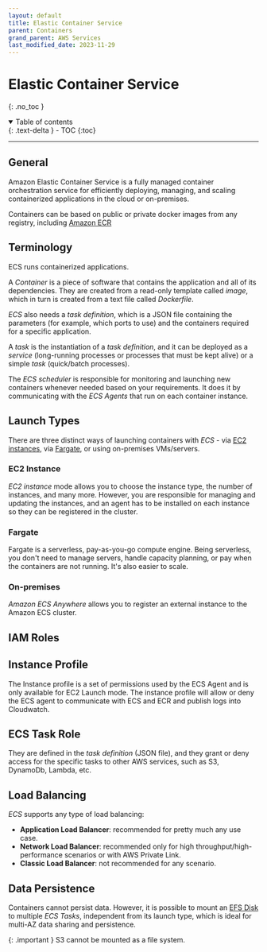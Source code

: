 ```yaml
---
layout: default
title: Elastic Container Service
parent: Containers
grand_parent: AWS Services
last_modified_date: 2023-11-29
---
```


# Elastic Container Service
{: .no_toc }

<details open markdown="block">
  <summary>
    Table of contents
  </summary>
  {: .text-delta }
- TOC
{:toc}
</details>

---

## General

Amazon Elastic Container Service is a fully managed container orchestration service for efficiently deploying, managing, and scaling containerized applications in the cloud or on-premises.

Containers can be based on public or private docker images from any registry, including [Amazon ECR](./ecr.html)

## Terminology

ECS runs containerized applications.

A *Container* is a piece of software that contains the application and all of its dependencies. They are created from a read-only template called *image*, which in turn is created from a text file called *Dockerfile*.

*ECS* also needs a *task definition*, which is a JSON file containing the parameters (for example, which ports to use) and the containers required for a specific application.

A *task* is the instantiation of a *task definition*, and it can be deployed as a *service* (long-running processes or processes that must be kept alive) or a simple *task* (quick/batch processes).

The *ECS scheduler* is responsible for monitoring and launching new containers whenever needed based on your requirements. It does it by communicating with the *ECS Agents* that run on each container instance.

## Launch Types

There are three distinct ways of launching containers with *ECS* - via [EC2 instances](/docs/services/compute/ec2.html), via [Fargate](./fargate.html), or using on-premises VMs/servers.

### EC2 Instance

*EC2 instance* mode allows you to choose the instance type, the number of instances, and many more. However, you are responsible for managing and updating the instances, and an agent has to be installed on each instance so they can be registered in the cluster.

### Fargate

Fargate is a serverless, pay-as-you-go compute engine. Being serverless, you don't need to manage servers, handle capacity planning, or pay when the containers are not running. It's also easier to scale.

### On-premises

*Amazon ECS Anywhere* allows you to register an external instance to the Amazon ECS cluster.

## IAM Roles

## Instance Profile

The Instance profile is a set of permissions used by the ECS Agent and is only available for EC2 Launch mode. The instance profile will allow or deny the ECS agent to communicate with ECS and ECR and publish logs into Cloudwatch.

## ECS Task Role

They are defined in the *task definition* (JSON file), and they grant or deny access for the specific tasks to other AWS services, such as S3, DynamoDb, Lambda, etc.

## Load Balancing

*ECS* supports any type of load balancing:

- **Application Load Balancer**: recommended for pretty much any use case.
- **Network Load Balancer**: recommended only for high throughput/high-performance scenarios or with AWS Private Link.
- **Classic Load Balancer**: not recommended for any scenario.

## Data Persistence

Containers cannot persist data. However, it is possible to mount an [EFS Disk](/docs/services/storage/efs.html) to multiple *ECS Tasks*, independent from its launch type, which is ideal for multi-AZ data sharing and persistence.

{: .important }
S3 cannot be mounted as a file system.